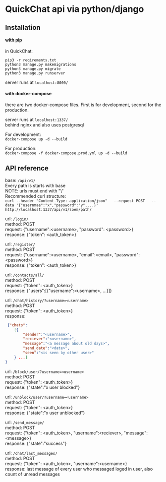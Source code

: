 # QuickChat api via python/django

## Installation
#### with pip
in QuickChat:

`pip3 -r reqirements.txt`  
`python3 manage.py makemigrations`  
`python3 manage.py migrate`  
`python3 manage.py runserver`  

server runs at `localhost:8000/`

#### with docker-compose
there are two docker-compose files. First is for development, second for the production. 

server runs at `localhost:1337/`  
behind nginx and also uses postgresql

For development:   
`docker-compose up -d --build` 

For production:   
`docker-compose -f docker-compose.prod.yml up -d --build` 


## API reference
base: `/api/v1/`  
Every path is starts with base   
NOTE: urls must end with "\\"    
Recommended curl structure:    
`curl --header "Content-Type: application/json"   --request POST   --data '{"usernmae":"x","password":"y",...}'   http://localhost:1337/api/v1/soem/path/`



url: `/login/`   
method: POST    
request: {"username":\<username\>, "password": \<password\>}  
response: {"token": \<auth_token\>}  

url: `/register/`  
method: POST    
request: {"username":\<username\>, "email":\<email\>, "password": \<password\>}  
response: {"token": \<auth_token\>}  

url: `/contacts/all/`    
method: POST  
request:  {"token": \<auth_token\>}  
response: {"users":\[{"username":\<username\>, ...}\]}

url: `/chat/history/?username=<username>`   
method: POST  
request:  {"token": \<auth_token\>}  
response:
```json
 {"chats":   
    [{
        "sender":"<username>",   
        "reciever":"<username>",   
        "message":"<a message about old days>",   
        "send_date":"<date>",    
        "seen":"<is seen by other user>"
    } ...]
}

```

url: `/block/user/?username=<username>`    
method: POST  
request:  {"token": \<auth_token\>}  
response:  {"state":"x user blocked"}

url: `/unblock/user/?username=<username>`    
method: POST  
request:  {"token": \<auth_token\>}  
response:  {"state":"x user unblocked"}

url: `/send_message/`    
method: POST  
request:  {"token": \<auth_token\>, "username":\<reciever\>, "message":\<message\>}  
response:  {"state":"success"}

url: `/chat/last_messages/`     
method: POST  
request:  {"token": \<auth_token\>, "username":\<username\>}  
response:  last message of every user who messaged loged in user, also count of unread messages

